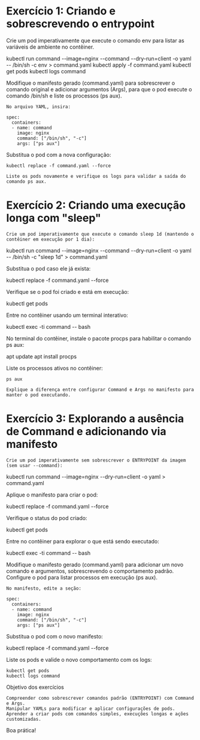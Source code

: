 # Exercício 1: Criando e sobrescrevendo o entrypoint

Crie um pod imperativamente que execute o comando env para listar as variáveis de ambiente no contêiner.

kubectl run command --image=nginx --command --dry-run=client -o yaml -- /bin/sh -c env > command.yaml
kubectl apply -f command.yaml
kubectl get pods
kubectl logs command

Modifique o manifesto gerado (command.yaml) para sobrescrever o comando original e adicionar argumentos (Args), para que o pod execute o comando /bin/sh e liste os processos (ps aux).

    No arquivo YAML, insira:

    spec:
      containers:
      - name: command
        image: nginx
        command: ["/bin/sh", "-c"]
        args: ["ps aux"]

Substitua o pod com a nova configuração:

    kubectl replace -f command.yaml --force

    Liste os pods novamente e verifique os logs para validar a saída do comando ps aux.

# Exercício 2: Criando uma execução longa com "sleep"

    Crie um pod imperativamente que execute o comando sleep 1d (mantendo o contêiner em execução por 1 dia):

kubectl run command --image=nginx --command --dry-run=client -o yaml -- /bin/sh -c "sleep 1d" > command.yaml

Substitua o pod caso ele já exista:

kubectl replace -f command.yaml --force

Verifique se o pod foi criado e está em execução:

kubectl get pods

Entre no contêiner usando um terminal interativo:

kubectl exec -ti command -- bash

No terminal do contêiner, instale o pacote procps para habilitar o comando ps aux:

apt update
apt install procps

Liste os processos ativos no contêiner:

    ps aux

    Explique a diferença entre configurar Command e Args no manifesto para manter o pod executando.

# Exercício 3: Explorando a ausência de Command e adicionando via manifesto

    Crie um pod imperativamente sem sobrescrever o ENTRYPOINT da imagem (sem usar --command):

kubectl run command --image=nginx --dry-run=client -o yaml > command.yaml

Aplique o manifesto para criar o pod:

kubectl replace -f command.yaml --force

Verifique o status do pod criado:

kubectl get pods

Entre no contêiner para explorar o que está sendo executado:

kubectl exec -ti command -- bash

Modifique o manifesto gerado (command.yaml) para adicionar um novo comando e argumentos, sobrescrevendo o comportamento padrão. Configure o pod para listar processos em execução (ps aux).

    No manifesto, edite a seção:

    spec:
      containers:
      - name: command
        image: nginx
        command: ["/bin/sh", "-c"]
        args: ["ps aux"]

Substitua o pod com o novo manifesto:

kubectl replace -f command.yaml --force

Liste os pods e valide o novo comportamento com os logs:

    kubectl get pods
    kubectl logs command

Objetivo dos exercícios

    Compreender como sobrescrever comandos padrão (ENTRYPOINT) com Command e Args.
    Manipular YAMLs para modificar e aplicar configurações de pods.
    Aprender a criar pods com comandos simples, execuções longas e ações customizadas.

Boa prática!
